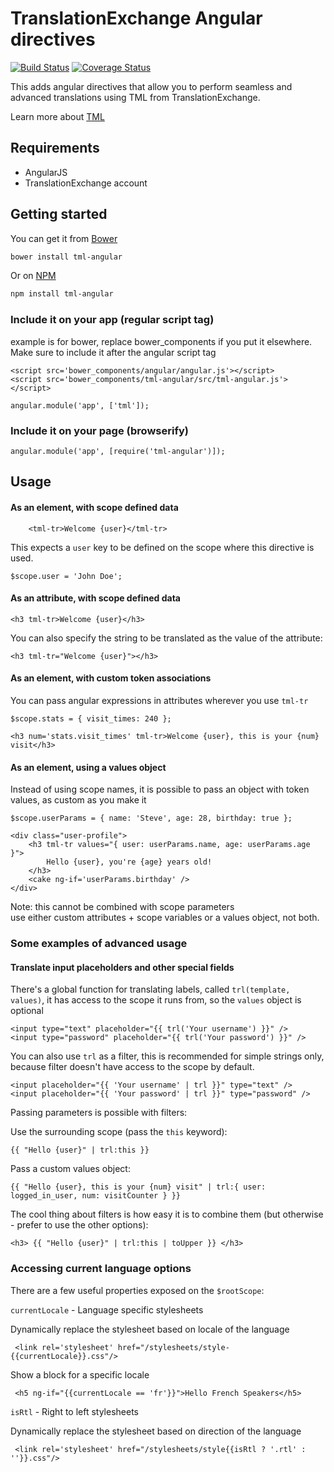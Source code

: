 # TranslationExchange Angular directives 
[![Build Status](https://travis-ci.org/translationexchange/tml-js.svg?branch=master)](https://travis-ci.org/translationexchange/tml-js-angular)
[![Coverage Status](https://coveralls.io/repos/translationexchange/tml-js-angular/badge.png?branch=master)](https://coveralls.io/r/translationexchange/tml-js-angular?branch=master)


This adds angular directives that allow you to perform seamless and advanced translations using TML from TranslationExchange.

Learn more about [TML](http://translationexchange.com/docs/tml/basics)

## Requirements

- AngularJS
- TranslationExchange account


## Getting started

You can get it from [Bower](http://bower.io/)

```sh
bower install tml-angular
```

Or on [NPM](http://npmjs.org/)

```sh
npm install tml-angular
```

### Include it on your app (regular script tag)

example is for bower, replace bower_components if you put it elsewhere.
Make sure to include it after the angular script tag

    <script src='bower_components/angular/angular.js'></script>
    <script src='bower_components/tml-angular/src/tml-angular.js'></script>

    angular.module('app', ['tml']);

### Include it on your page (browserify)

    angular.module('app', [require('tml-angular')]);

## Usage

#### As an element, with scope defined data
    
        <tml-tr>Welcome {user}</tml-tr>
    
    
This expects a `user` key to be defined on the scope where this directive is used.

    $scope.user = 'John Doe';
    
#### As an attribute, with scope defined data
    <h3 tml-tr>Welcome {user}</h3>
    
You can also specify the string to be translated as the value of the attribute:

    <h3 tml-tr="Welcome {user}"></h3>

#### As an element, with custom token associations

You can pass angular expressions in attributes wherever you use `tml-tr`

    $scope.stats = { visit_times: 240 };

    <h3 num='stats.visit_times' tml-tr>Welcome {user}, this is your {num} visit</h3>
    

#### As an element, using a values object

Instead of using scope names, it is possible to pass an object with token values, as custom as you make it

    $scope.userParams = { name: 'Steve', age: 28, birthday: true };

    <div class="user-profile">
        <h3 tml-tr values="{ user: userParams.name, age: userParams.age }">
            Hello {user}, you're {age} years old!
        </h3>
        <cake ng-if='userParams.birthday' />
    </div>

Note: this cannot be combined with scope parameters  
use either custom attributes + scope variables or a values object, not both.


### Some examples of advanced usage

#### Translate input placeholders and other special fields

There's a global function for translating labels, called `trl(template, values)`, it has access to the scope it runs from, so the `values` object is optional

    <input type="text" placeholder="{{ trl('Your username') }}" />
    <input type="password" placeholder="{{ trl('Your password') }}" />
    

You can also use `trl` as a filter, this is recommended for simple strings only, because filter doesn't have access to the scope by default.

    <input placeholder="{{ 'Your username' | trl }}" type="text" />
    <input placeholder="{{ 'Your password' | trl }}" type="password" />
    
Passing parameters is possible with filters:

Use the surrounding scope (pass the `this` keyword):

    {{ "Hello {user}" | trl:this }}
    
Pass a custom values object:

    {{ "Hello {user}, this is your {num} visit" | trl:{ user: logged_in_user, num: visitCounter } }}
    
The cool thing about filters is how easy it is to combine them (but otherwise - prefer to use the other options):

    <h3> {{ "Hello {user}" | trl:this | toUpper }} </h3>
    
### Accessing current language options ###

There are a few useful properties exposed on the `$rootScope`:

`currentLocale` - Language specific stylesheets

Dynamically replace the stylesheet based on locale of the language

     <link rel='stylesheet' href="/stylesheets/style-{{currentLocale}}.css"/>
     
Show a block for a specific locale

     <h5 ng-if="{{currentLocale == 'fr'}}">Hello French Speakers</h5> 

`isRtl` - Right to left stylesheets

Dynamically replace the stylesheet based on direction of the language

     <link rel='stylesheet' href="/stylesheets/style{{isRtl ? '.rtl' : ''}}.css"/>
     
     
     
